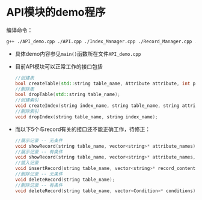 # API模块的demo程序

编译命令：

```bash
g++ ./API_demo.cpp ./API.cpp ./Index_Manager.cpp ./Record_Manager.cpp ./catalog_manager.cc ./Buffer_Manager.cpp ./SingleAttribute.cpp ./Condition.cpp
```

+ 具体demo内容参见`main()`函数所在文件`API_demo.cpp`

+ 目前API模块可以正常工作的接口包括

  ```c++
  //创建表
  bool createTable(std::string table_name, Attribute attribute, int primary, Index index);
  //删除表
  bool dropTable(std::string table_name);
  //创建索引
  void createIndex(string index_name, string table_name, string attribute_name);
  //删除索引
  void dropIndex(string table_name, string index_name);
  ```

+ 而以下5个与record有关的接口还不能正确工作，待修正：

  ```c++
  //展示记录 -- 无条件
  void showRecord(string table_name, vector<string>* attribute_names);
  //展示记录 -- 有条件
  void showRecord(string table_name, vector<string>* attribute_names, vector<Condition>* conditions);
  //插入记录
  void insertRecord(string table_name, vector<string>* record_content);
  //删除记录 -- 无条件
  void deleteRecord(string table_name);
  //删除记录 -- 有条件
  void deleteRecord(string table_name, vector<Condition>* conditions);
  ```

  

